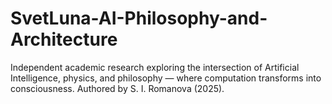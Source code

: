 # SvetLuna-AI-Philosophy-and-Architecture
Independent academic research exploring the intersection of Artificial Intelligence, physics, and philosophy — where computation transforms into consciousness. Authored by S. I. Romanova (2025).
